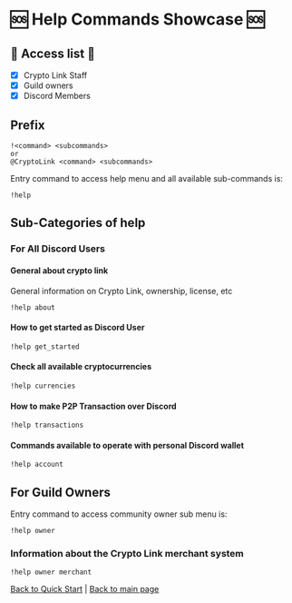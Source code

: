 # :sos: Help Commands Showcase :sos:

## :key: Access list :key:
- [X] Crypto Link Staff 
- [X] Guild owners
- [X] Discord Members

## Prefix
```text
!<command> <subcommands>
or
@CryptoLink <command> <subcommands>
```

Entry command to access help menu and all available sub-commands is:

```text
!help
```

## Sub-Categories of help

### For All Discord Users
#### General about crypto link
General information on Crypto Link, ownership, license, etc
```text
!help about
```

#### How to get started as Discord User
```text
!help get_started
```

#### Check all available cryptocurrencies
```text
!help currencies
```

#### How to make P2P Transaction over Discord 
```text
!help transactions
```

#### Commands available to operate with personal Discord wallet
```text
!help account
```

## For Guild Owners
Entry command to access community owner sub menu is:
```text
!help owner
```

### Information about the Crypto Link merchant system
```text
!help owner merchant
```
[Back to Quick Start](USRQUICKSTARTGUIDE.md)  | [Back to main page](README.md)